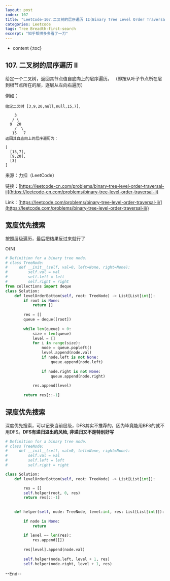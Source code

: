 ```yaml
---
layout: post
index: 107
title: "LeetCode-107.二叉树的层序遍历 II(Binary Tree Level Order Traversal II)"
categories: Leetcode
tags: Tree Breadth-first-search
excerpt: "知乎帮拼多多看了一刀"
---
```


* content
{:toc}

## 107. 二叉树的层序遍历 II

给定一个二叉树，返回其节点值自底向上的层序遍历。 （即按从叶子节点所在层到根节点所在的层，逐层从左向右遍历）

例如：

```
给定二叉树 [3,9,20,null,null,15,7],

    3
   / \
  9  20
    /  \
   15   7
返回其自底向上的层序遍历为：

[
  [15,7],
  [9,20],
  [3]
]
```

来源：力扣（LeetCode）

链接：[https://leetcode-cn.com/problems/binary-tree-level-order-traversal-ii](https://leetcode-cn.com/problems/binary-tree-level-order-traversal-ii)

Link：[https://leetcode.com/problems/binary-tree-level-order-traversal-ii/](https://leetcode.com/problems/binary-tree-level-order-traversal-ii/)


## 宽度优先搜索

按照层级遍历，最后把结果反过来就行了

O(N)

```python
# Definition for a binary tree node.
# class TreeNode:
#     def __init__(self, val=0, left=None, right=None):
#         self.val = val
#         self.left = left
#         self.right = right
from collections import deque
class Solution:
    def levelOrderBottom(self, root: TreeNode) -> List[List[int]]:
        if root is None:
            return []
            
        res = []
        queue = deque([root])
        
        while len(queue) > 0:
            size = len(queue)
            level = []
            for i in range(size):
                node = queue.popleft()
                level.append(node.val)
                if node.left is not None:
                    queue.append(node.left)
                    
                if node.right is not None:
                    queue.append(node.right)
        
            res.append(level)
        
        return res[::-1]
```

## 深度优先搜索

深度优先搜索，可以记录当前层级，DFS其实不推荐的，因为毕竟能用BFS的就不用DFS。**DFS有递归溢出的风险, 非递归又不是特别好写**

```python
# Definition for a binary tree node.
# class TreeNode:
#     def __init__(self, val=0, left=None, right=None):
#         self.val = val
#         self.left = left
#         self.right = right

class Solution:
    def levelOrderBottom(self, root: TreeNode) -> List[List[int]]:

        res = []
        self.helper(root, 0, res)
        return res[::-1]
        
        
    def helper(self, node: TreeNode, level:int, res: List[List[int]]):
        
        if node is None:
            return
        
        if level == len(res):
            res.append([])
            
        res[level].append(node.val)
        
        self.helper(node.left, level + 1, res)
        self.helper(node.right, level + 1, res)
```

--End--


